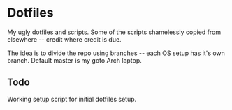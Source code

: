 Dotfiles
========

My ugly dotfiles and scripts. Some of the scripts shamelessly copied from elsewhere -- credit where credit is due.

The idea is to divide the repo using branches -- each OS setup has it's own branch. Default master is my goto Arch laptop. 

Todo
----
Working setup script for initial dotfiles setup.
